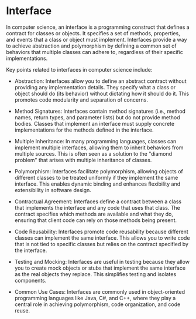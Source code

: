 # Interface

In computer science, an interface is a programming construct that defines a contract for classes or objects. It specifies a set of methods, properties, and events that a class or object must implement. Interfaces provide a way to achieve abstraction and polymorphism by defining a common set of behaviors that multiple classes can adhere to, regardless of their specific implementations.

Key points related to interfaces in computer science include:

* Abstraction: Interfaces allow you to define an abstract contract without providing any implementation details. They specify what a class or object should do (its behavior) without dictating how it should do it. This promotes code modularity and separation of concerns.

* Method Signatures: Interfaces contain method signatures (i.e., method names, return types, and parameter lists) but do not provide method bodies. Classes that implement an interface must supply concrete implementations for the methods defined in the interface.

* Multiple Inheritance: In many programming languages, classes can implement multiple interfaces, allowing them to inherit behaviors from multiple sources. This is often seen as a solution to the "diamond problem" that arises with multiple inheritance of classes.

* Polymorphism: Interfaces facilitate polymorphism, allowing objects of different classes to be treated uniformly if they implement the same interface. This enables dynamic binding and enhances flexibility and extensibility in software design.

* Contractual Agreement: Interfaces define a contract between a class that implements the interface and any code that uses that class. The contract specifies which methods are available and what they do, ensuring that client code can rely on those methods being present.

* Code Reusability: Interfaces promote code reusability because different classes can implement the same interface. This allows you to write code that is not tied to specific classes but relies on the contract specified by the interface.

* Testing and Mocking: Interfaces are useful in testing because they allow you to create mock objects or stubs that implement the same interface as the real objects they replace. This simplifies testing and isolates components.

* Common Use Cases: Interfaces are commonly used in object-oriented programming languages like Java, C#, and C++, where they play a central role in achieving polymorphism, code organization, and code reuse.
